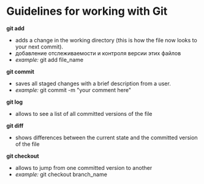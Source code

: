 # Guidelines for working with Git
**git add** 
- adds a change in the working directory (this is how the file now looks to your next commit). 
- добавление отслеживаемости и контроля версии этих файлов 
- *example:* git add file_name

**git commit** 
- saves all staged changes with a brief description from a user. 
- *example:* git commit -m "your comment here"

**git log**
- allows to see a list of all committed versions of the file

**git diff**
- shows differences between the current state and the committed version of the file 

**git checkout**
- allows to jump from one committed version to another
- *example:* git checkout branch_name